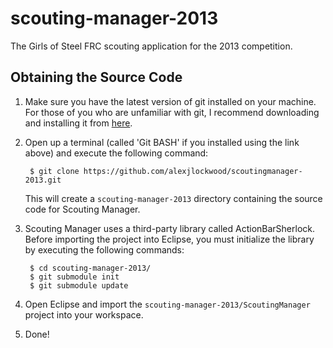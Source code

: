 scouting-manager-2013
=====================

The Girls of Steel FRC scouting application for the 2013 competition.

Obtaining the Source Code
-------------------------

1. Make sure you have the latest version of git installed on your machine. For those of you who are unfamiliar with git, I recommend downloading and installing it from [here](http://git-scm.com/).

2. Open up a terminal (called 'Git BASH' if you installed using the link above) and execute the following command:

        $ git clone https://github.com/alexjlockwood/scoutingmanager-2013.git

   This will create a ``scouting-manager-2013`` directory containing the source code for Scouting Manager.

3. Scouting Manager uses a third-party library called ActionBarSherlock. Before importing the project into Eclipse, you must initialize the library by executing the following commands:

        $ cd scouting-manager-2013/
        $ git submodule init
        $ git submodule update

4. Open Eclipse and import the ``scouting-manager-2013/ScoutingManager`` project into your workspace.

5. Done!
